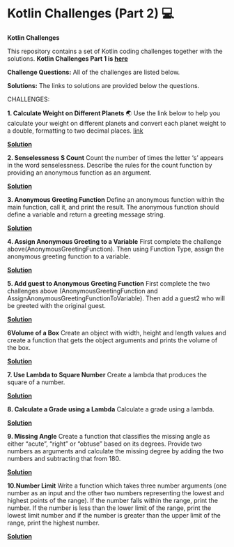 # Kotlin Challenges (Part 2) :computer:
**Kotlin Challenges**

This repository contains a set of Kotlin coding challenges together with the solutions.
**Kotlin Challenges Part 1 is [here](https://github.com/SK1dev/KotlinChallenges)**

**Challenge Questions:**
All of the challenges are listed below.

**Solutions:**
The links to solutions are provided below the questions.

CHALLENGES:

**1. Calculate Weight on Different Planets** :earth_asia:
    Use the link below to help you calculate your weight on different planets and convert each planet weight to a 
    double, formatting to two decimal places.
    [link](https://www.livescience.com/33356-weight-on-planets-mars-moon.html)
  
  **[Solution](CalculateWeightOnDifferentPlanets.kt)**

**2. Senselessness S Count**
    Count the number of times the letter ‘s’ appears in the word senselessness.
    Describe the rules for the count function by providing an anonymous function as an argument. 
    
  **[Solution](SenselessnessSCount.kt)**
  
**3. Anonymous Greeting Function**
    Define an anonymous function within the main function, call it, and print the result. The anonymous function 
    should define a variable and return a greeting message string. 
    
  **[Solution](AnonymousGreetingFunction.kt)**
  
**4. Assign Anonymous Greeting to a Variable**
    First complete the challenge above(AnonymousGreetingFunction). 
    Then using Function Type, assign the anonymous greeting function to a variable.
    
  **[Solution](AssignAnonymousGreetingFunctionToVariable.kt)**
  
**5. Add guest to Anonymous Greeting Function**
    First complete the two challenges above (AnonymousGreetingFunction and AssignAnonymousGreetingFunctionToVariable). 
    Then add a guest2 who will be greeted with the original guest.
    
  **[Solution](AddGuestToAnonymousGreetingFunction.kt)**
  
**6Volume of a Box**
    Create an object with width, height and length values and create a function that gets the object arguments 
    and prints the volume of the box. 
    
  **[Solution](VolumeOfBox.kt)**
  
  
**7. Use Lambda to Square Number**
    Create a lambda that produces the square of a number.    
    
  **[Solution](LambdaToSquareNumber.kt)**
  
**8. Calculate a Grade using a Lambda**
    Calculate a grade using a lambda.
  
  **[Solution](LambdaGradeCalc.kt)**
  
**9. Missing Angle**
    Create a function that classifies the missing angle as either “acute”, “right” or “obtuse” based on its degrees. 
    Provide two numbers as arguments and calculate the missing degree by adding the two numbers and subtracting 
    that from 180.  
    
  **[Solution](MissingAngle.kt)**
  
**10.Number Limit**
    Write a function which takes three number arguments (one number as an input and the other two numbers 
    representing the lowest and highest points of the range). If the number falls within the range, print 
    the number. If the number is less than the lower limit of the range, print the lowest limit number and 
    if the number is greater than the upper limit of the range, print the highest number.
    
    
  **[Solution](NumberLimit.kt)**
  
  
   
